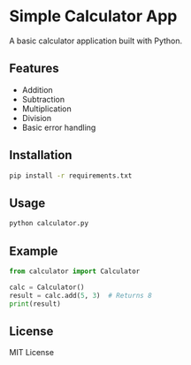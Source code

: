 # Simple Calculator App

A basic calculator application built with Python.

## Features

- Addition  
- Subtraction
- Multiplication
- Division
- Basic error handling

## Installation

```bash
pip install -r requirements.txt
```

## Usage

```bash
python calculator.py
```

## Example

```python
from calculator import Calculator

calc = Calculator()
result = calc.add(5, 3)  # Returns 8
print(result)
```

## License

MIT License

